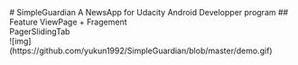 <snippet>
  <content>
# SimpleGuardian
A NewsApp for Udacity Android Developper program
## Feature
ViewPage + Fragement <br>
PagerSlidingTab <br>
![img](https://github.com/yukun1992/SimpleGuardian/blob/master/demo.gif)

</content>
  <tabTrigger></tabTrigger>
</snippet>

